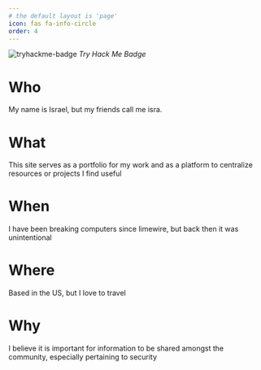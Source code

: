 ```yaml
---
# the default layout is 'page'
icon: fas fa-info-circle
order: 4
---
```

![tryhackme-badge](https://tryhackme-badges.s3.amazonaws.com/xufixuf.png)
_Try Hack Me Badge_

# Who
My name is Israel, but my friends call me isra.

# What
This site serves as a portfolio for my work and as a platform to centralize resources or projects I find useful

# When
I have been breaking computers since limewire, but back then it was unintentional

# Where
Based in the US, but I love to travel

# Why
I believe it is important for information to be shared amongst the community, especially pertaining to security
